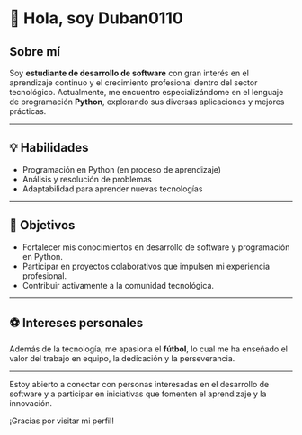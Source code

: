 # 👋 Hola, soy Duban0110

## Sobre mí

Soy **estudiante de desarrollo de software** con gran interés en el aprendizaje continuo y el crecimiento profesional dentro del sector tecnológico. Actualmente, me encuentro especializándome en el lenguaje de programación **Python**, explorando sus diversas aplicaciones y mejores prácticas.

---

## 💡 Habilidades

- Programación en Python (en proceso de aprendizaje)
- Análisis y resolución de problemas
- Adaptabilidad para aprender nuevas tecnologías

---

## 🎯 Objetivos

- Fortalecer mis conocimientos en desarrollo de software y programación en Python.
- Participar en proyectos colaborativos que impulsen mi experiencia profesional.
- Contribuir activamente a la comunidad tecnológica.

---

## ⚽ Intereses personales

Además de la tecnología, me apasiona el **fútbol**, lo cual me ha enseñado el valor del trabajo en equipo, la dedicación y la perseverancia.

---

Estoy abierto a conectar con personas interesadas en el desarrollo de software y a participar en iniciativas que fomenten el aprendizaje y la innovación.

¡Gracias por visitar mi perfil!